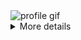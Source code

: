 <div align="justify">
<picture>
    <source media="(prefers-color-scheme: dark)" srcset="https://i.imgur.com/uYNSKJd.gif">
    <source media="(prefers-color-scheme: light)" srcset="https://i.imgur.com/uYNSKJd.gif">
    <img alt="profile gif" src="https://i.imgur.com/uYNSKJd.gif">
</picture>

<details>
<summary>More details</summary>

+ Currently being a Svelte junky
+ I love tailwindcss
+ Firebase? Supabase
+ Oh, and mongodb too

<div>
   Find me on discord: @mrajr :) 
</div>

</details>
</div>
</div>
